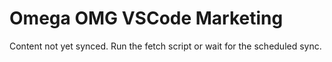 # Omega OMG VSCode Marketing

Content not yet synced. Run the fetch script or wait for the scheduled sync.
